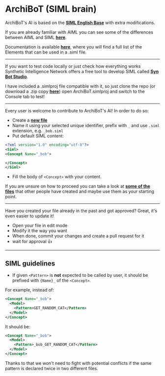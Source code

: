 ArchiBoT (SIML brain)
====================

ArchiBoT's AI is based on the **[SIML English Base](https://github.com/SynHub/siml-english-base)** with extra modifications.

If you are already familiar with AIML you can see some of the differences between AIML and SIML **[here](http://developer.syn.co.in/tutorial/siml/siml-aiml.html)**.

Documentation is available **[here](http://developer.syn.co.in/tutorial/siml/elements/siml.html)**, where you will find a full list of the Elements that can be used in a .siml file.

---

If you want to test code locally or just check how everything works Synthetic Intelligence Network offers a free tool to develop SIML called **[Syn Bot Studio](http://simlbot.com)**.

I have included a .simlproj file compatible with it, so just clone the repo (or download a .zip copy **[here](https://github.com/JustArchi/ArchiBoT/archive/master.zip)**) open ArchiBoT.simlproj and switch to the Console tab to test!

---

Every user is welcome to contribute to ArchiBoT's AI! In order to do so:
- Create a **[new file](https://github.com/JustArchi/ArchiBoT/tree/master/Brain/ArchiBoT)**
- Name it using your selected unique identifier, prefix with ```_``` and use ```.siml``` extension, e.g. ```_bob.siml```
- Put default SIML content:

```xml
<?xml version="1.0" encoding="utf-8"?>
<Siml>
<Concept Name="_bob">

</Concept>
</Siml>
```

- Fill the body of ```<Concept>``` with your content.

If you are unsure on how to proceed you can take a look at **[some of the files](https://github.com/JustArchi/ArchiBoT/tree/master/Brain/ArchiBoT)** that other people have created and maybe use them as your starting point.

---

Have you created your file already in the past and got approved? Great, it's even easier to update it!

- Open your file in edit mode
- Modify it the way you want
- When done, commit your changes and create a pull request for it
- wait for approval :+1:

---

## SIML guidelines

- If given `<Pattern>` is **not** expected to be called by user, it should be prefixed with `{Name}_` of the `<Concept>`.

For example, instead of:

```xml
<Concept Name="_bob">
  <Model>
    <Pattern>GET_RANDOM_CAT</Pattern>
  </Model>
</Concept>
```

It should be:

```xml
<Concept Name="_bob">
  <Model>
    <Pattern>_bob_GET_RANDOM_CAT</Pattern>
  </Model>
</Concept>
```

Thanks to that we won't need to fight with potential conflicts if the same pattern is declared twice in two different files.
